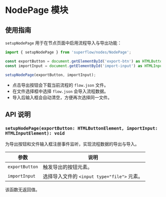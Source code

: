 # NodePage 模块

## 使用指南

`setupNodePage` 用于在节点页面中启用流程导入与导出功能：

```ts
import { setupNodePage } from 'superflow/nodes/NodePage';

const exportButton = document.getElementById('export-btn') as HTMLButtonElement;
const importInput = document.getElementById('import-input') as HTMLInputElement;

setupNodePage(exportButton, importInput);
```

- 点击导出按钮会下载当前流程的 `flow.json` 文件。
- 在文件选择框中选择 `flow.json` 会导入流程数据。
- 导入后输入框会自动清空，方便再次选择同一文件。

## API 说明

### `setupNodePage(exportButton: HTMLButtonElement, importInput: HTMLInputElement): void`

为导出按钮和文件输入框注册事件监听，实现流程数据的导出与导入。

| 参数 | 说明 |
| --- | --- |
| `exportButton` | 触发导出的按钮元素。 |
| `importInput` | 选择导入文件的 `<input type="file">` 元素。 |

该函数无返回值。
